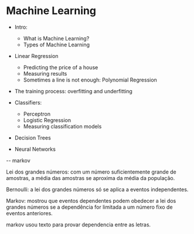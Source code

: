 # Machine Learning

- Intro:
    - What is Machine Learning?
    - Types of Machine Learning

- Linear Regression
    - Predicting the price of a house
    - Measuring results
    - Sometimes a line is not enough: Polynomial Regression
- The training process: overfitting and underfitting

- Classifiers:
    - Perceptron
    - Logistic Regression
    - Measuring classification models

- Decision Trees
- Neural Networks

-- markov

Lei dos grandes números: com um número suficientemente grande de amostras, a média das amostras se aproxima da média da
população.

Bernoulli: a lei dos grandes números só se aplica a eventos independentes.

Markov: mostrou que eventos dependentes podem obedecer a lei dos grandes números se a dependência for limitada a um
número fixo de eventos anteriores.

markov usou texto para provar dependencia entre as letras.
